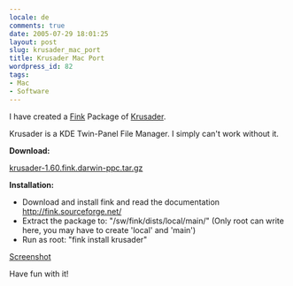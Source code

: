 ```yaml
---
locale: de
comments: true
date: 2005-07-29 18:01:25
layout: post
slug: krusader_mac_port
title: Krusader Mac Port
wordpress_id: 82
tags:
- Mac
- Software
---
```


I have created a [Fink](http://fink.sf.net) Package of
[Krusader](http://krusader.sf.net). 

Krusader is a KDE Twin-Panel File Manager. I simply can't work without it.  

**Download:** 

[krusader-1.60.fink.darwin-ppc.tar.gz](/images/2005-07-29-krusader_mac_port/krusader-1.60.fink.darwin-ppc.tar.gz)

**Installation:**

  * Download and install fink and read the documentation
    http://fink.sourceforge.net/
  * Extract the package to: "/sw/fink/dists/local/main/" (Only root can write
    here, you may have to create 'local' and 'main')
  * Run as root: "fink install krusader"

[Screenshot](/images/2005-07-29-krusader_mac_port/krusader.png)

Have fun with it!
